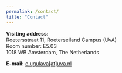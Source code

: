 ```yaml
---
permalink: /contact/
title: "Contact"
--- 
```


**Visiting address:**\
Roetersstraat 11, Roeterseiland Campus (UvA)\
Room number: E5.03\
1018 WB Amsterdam, The Netherlands

**E-mail:** [e.ugulava[at]uva.nl](mailto:e.ugulava@uva.nl)
